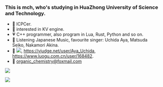 ### This is mch, who's studying in HuaZhong University of Science and Technology.

- :blue_heart: ICPCer.
- :purple_heart: interested in KV engine.
- :heartpulse: C++ programmer, also program in Lua, Rust, Python and so on.
- :yellow_heart: Listening Japanese Music, favourite singer: Uchida Aya, Matsuda Seiko, Nakamori Akina.
- :heartbeat: [![](https://img.shields.io/badge/aya_uchida-specialist%20master-purple?style=flat&logo=codeforces)](https://codeforces.com/profile/aya_uchida), https://vjudge.net/user/Aya_Uchida, https://www.luogu.com.cn/user/168482.
- :email: organic_chemistry@foxmail.com

![](https://github-readme-stats.vercel.app/api?username=sohardforaname&show_icons=true&theme=synthwave)

![](https://github-readme-stats.vercel.app/api/top-langs/?username=sohardforaname&hide=html,css&layout=compact&langs_count=9)

